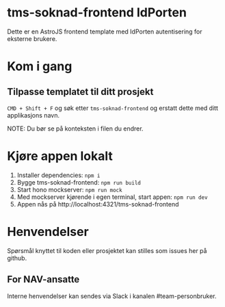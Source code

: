 # tms-soknad-frontend IdPorten

Dette er en AstroJS frontend template med IdPorten autentisering for eksterne brukere.

# Kom i gang

## Tilpasse templatet til ditt prosjekt

`CMD + Shift + F` og søk etter `tms-soknad-frontend` og erstatt dette med ditt applikasjons navn.

NOTE: Du bør se på konteksten i filen du endrer.


#  Kjøre appen lokalt

1. Installer dependencies: `npm i`
2. Bygge tms-soknad-frontend: `npm run build`
3. Start hono mockserver: `npm run mock`
4. Med mockserver kjørende i egen terminal, start appen: `npm run dev`
4. Appen nås på http://localhost:4321/tms-soknad-frontend

# Henvendelser

Spørsmål knyttet til koden eller prosjektet kan stilles som issues her på github.

## For NAV-ansatte
Interne henvendelser kan sendes via Slack i kanalen #team-personbruker.
